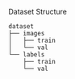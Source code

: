 Dataset Structure

```
dataset
├── images
│   ├── train
│   └── val
└── labels
    ├── train
    └── val

```